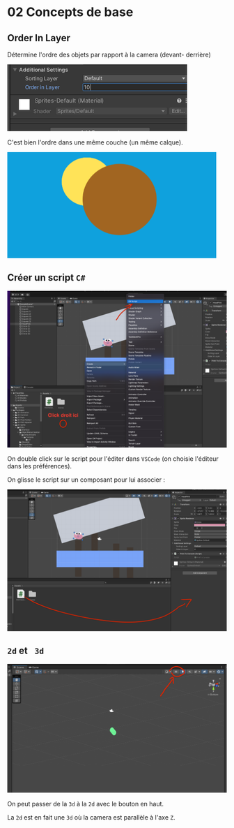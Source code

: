 # 02 Concepts de base

## Order In Layer

Détermine l'ordre des objets par rapport à la camera (devant- derrière)

<img src="assets/oredr-in-layer.png" alt="oredr-in-layer" style="zoom:50%;" />

C'est bien l'ordre dans une même couche (un même calque).

<img src="assets/in-front.png" alt="in-front" style="zoom:50%;" />



## Créer un script `C#`

<img src="assets/%20create-script.png" alt=" create-script" style="zoom:50%;" />

On double click sur le script pour l'éditer dans `VSCode` (on choisie l'éditeur dans les préférences).

On glisse le script sur un composant pour lui associer :

<img src="assets/slide-script.png" alt="slide-script" style="zoom:50%;" />



## `2d` et ` 3d`

<img src="assets/2d-and-3d-display.png" alt="2d-and-3d-display" style="zoom:50%;" />

On peut passer de la `3d` à la `2d` avec le bouton en haut.

La `2d` est en fait une `3d` où la camera  est parallèle à l'axe `Z`.